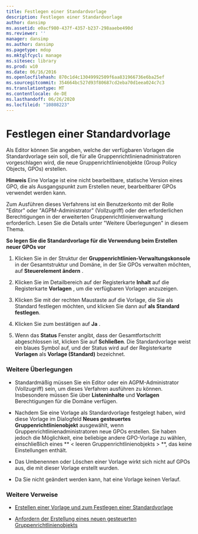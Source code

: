 ```yaml
---
title: Festlegen einer Standardvorlage
description: Festlegen einer Standardvorlage
author: dansimp
ms.assetid: e0acf980-437f-4357-b237-298aaebe490d
ms.reviewer: ''
manager: dansimp
ms.author: dansimp
ms.pagetype: mdop
ms.mktglfcycl: manage
ms.sitesec: library
ms.prod: w10
ms.date: 06/16/2016
ms.openlocfilehash: 870c1d4c13049992509f6aa831966736e6ba25ef
ms.sourcegitcommit: 354664bc527d93f80687cd2eba70d1eea024c7c3
ms.translationtype: MT
ms.contentlocale: de-DE
ms.lasthandoff: 06/26/2020
ms.locfileid: "10808223"
---
```

# Festlegen einer Standardvorlage


Als Editor können Sie angeben, welche der verfügbaren Vorlagen die Standardvorlage sein soll, die für alle Gruppenrichtlinienadministratoren vorgeschlagen wird, die neue Gruppenrichtlinienobjekte (Group Policy Objects, GPOs) erstellen.

**Hinweis**  Eine Vorlage ist eine nicht bearbeitbare, statische Version eines GPO, die als Ausgangspunkt zum Erstellen neuer, bearbeitbarer GPOs verwendet werden kann.

 

Zum Ausführen dieses Verfahrens ist ein Benutzerkonto mit der Rolle "Editor" oder "AGPM-Administrator" (Vollzugriff) oder den erforderlichen Berechtigungen in der erweiterten Gruppenrichtlinienverwaltung erforderlich. Lesen Sie die Details unter "Weitere Überlegungen" in diesem Thema.

**So legen Sie die Standardvorlage für die Verwendung beim Erstellen neuer GPOs vor**

1.  Klicken Sie in der Struktur der **Gruppenrichtlinien-Verwaltungskonsole** in der Gesamtstruktur und Domäne, in der Sie GPOs verwalten möchten, auf **Steuerelement ändern** .

2.  Klicken Sie im Detailbereich auf der Registerkarte **Inhalt** auf die Registerkarte **Vorlagen** , um die verfügbaren Vorlagen anzuzeigen.

3.  Klicken Sie mit der rechten Maustaste auf die Vorlage, die Sie als Standard festlegen möchten, und klicken Sie dann auf **als Standard festlegen**.

4.  Klicken Sie zum bestätigen auf **Ja** .

5.  Wenn das **Status** Fenster angibt, dass der Gesamtfortschritt abgeschlossen ist, klicken Sie auf **Schließen**. Die Standardvorlage weist ein blaues Symbol auf, und der Status wird auf der Registerkarte **Vorlagen** als **Vorlage (Standard)** bezeichnet.

### Weitere Überlegungen

-   Standardmäßig müssen Sie ein Editor oder ein AGPM-Administrator (Vollzugriff) sein, um dieses Verfahren ausführen zu können. Insbesondere müssen Sie über **Listeninhalte** und **Vorlagen** Berechtigungen für die Domäne verfügen.

-   Nachdem Sie eine Vorlage als Standardvorlage festgelegt haben, wird diese Vorlage im Dialogfeld **Neues gesteuertes Gruppenrichtlinienobjekt** ausgewählt, wenn Gruppenrichtlinienadministratoren neue GPOs erstellen. Sie haben jedoch die Möglichkeit, eine beliebige andere GPO-Vorlage zu wählen, einschließlich eines ** &lt; leeren Gruppenrichtlinienobjekts &gt; **, das keine Einstellungen enthält.

-   Das Umbenennen oder Löschen einer Vorlage wirkt sich nicht auf GPOs aus, die mit dieser Vorlage erstellt wurden.

-   Da Sie nicht geändert werden kann, hat eine Vorlage keinen Verlauf.

### Weitere Verweise

-   [Erstellen einer Vorlage und zum Festlegen einer Standardvorlage](creating-a-template-and-setting-a-default-template.md)

-   [Anfordern der Erstellung eines neuen gesteuerten Gruppenrichtlinienobjekts](request-the-creation-of-a-new-controlled-gpo.md)

 

 





